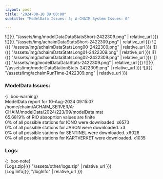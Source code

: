 ```yaml
---
layout: post
title: "2024-08-10 09:00:00"
subtitle: "ModelData Issues: 5; A-CHAIM System Issues: 0"

---
```


![]({{ "/assets/img/modelDataDataStatsShort-2422309.png" | relative_url }})
![]({{ "/assets/img/achaimDataStatsShort-2422309.png" | relative_url }})
![]({{ "/assets/img/achaimDataStatsLong00-2422309.png" | relative_url }})
![]({{ "/assets/img/achaimDataStatsLong01-2422309.png" | relative_url }})
![]({{ "/assets/img/achaimDataStatsLong02-2422309.png" | relative_url }})
![]({{ "/assets/img/modelDataDataStats-2422309.png" | relative_url }})
![]({{ "/assets/img/modelDataStationStats-2422309.png" | relative_url }})
![]({{ "/assets/img/achaimRunTime-2422309.png" | relative_url }})


### ModelData Issues:  
  
{: .box-warning}  
 ModelData report for 10-Aug-2024 09:15:07   
 /home/chaim/ACHAIM_SERVER/A-CHAIM/modelData/2024/223/09/modelData.mat   
 65.6819% of RIO absoprtion values are finite   
 0% of all possible stations for IONO were downloaded. x6573   
 0% of all possible stations for JASON were downloaded. x3   
 0% of all possible stations for SENTINEL were downloaded. x6028   
 0% of all possible stations for KARTVERKET were downloaded. x1035   
  


### Logs:  
  
{: .box-note}  
[Logs.zip]({{ "/assets/other/logs.zip" | relative_url }})  
[Log Info]({{ "/logInfo" | relative_url }})  
